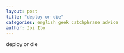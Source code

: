 ```yaml
---
layout: post
title: "deploy or die"
categories: english geek catchphrase advice
author: Joi Ito
---
```


deploy or die
